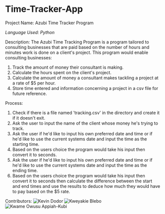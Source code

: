 # Time-Tracker-App
Project Name: Azubi Time Tracker Program

_Language Used: Python_

Description: The Azubi Time Tracking Program is a program tailored to consulting businesses that are paid based on the number of hours and minutes work is done on a client's project. This program would enable consulting businesses:
1. Track the amount of money their consultant is making.
2. Calculate the hours spent on the client's project.
3. Calculate the amount of money a consultant makes tackling a project at a rate of $5 per hour.
4. Store time entered and information concerning a project in a csv file for future reference.

Process:
1. Check if there is a file named 'tracking.csv' in the directory and create it if it doesn't exit.
2. Ask the user to input the name of the client whose money he's trying to track.
3. Ask the user if he'd like to input his own preferred date and time or if he'd like to use the current systems date and input the time as the starting time.
4. Based on the users choice the program would take his input then convert it to seconds.
5. Ask the user if he'd like to input his own preferred date and time or if he'd like to use the current systems date and input the time as the ending time.
6. Based on the users choice the program would take his input then convert it to seconds then calculate the difference between the start and end times and use the results to deduce how much they would have to pay based on the $5 rate.

Contributors:
![Kevin Dodor](https://github.com/doski-codes/)
![Kweyakie Blebo](https://github.com/AfiDede)
![Kwame Owusu Appiah-Kubi](https://github.com/Quibik)
